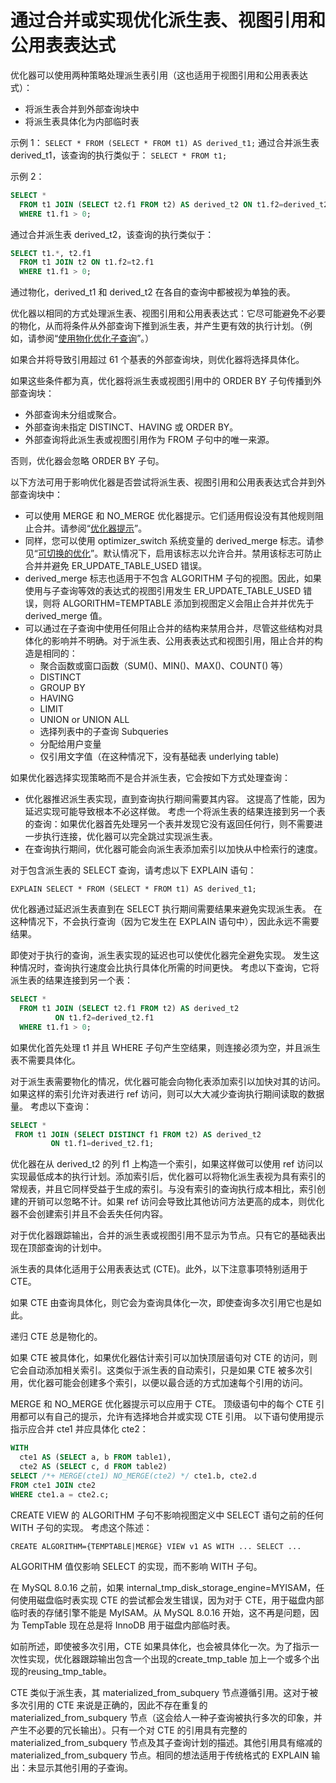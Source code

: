 # 通过合并或实现优化派生表、视图引用和公用表表达式

优化器可以使用两种策略处理派生表引用（这也适用于视图引用和公用表表达式）：

- 将派生表合并到外部查询块中
- 将派生表具体化为内部临时表

示例 1：
`SELECT * FROM (SELECT * FROM t1) AS derived_t1;`
通过合并派生表derived_t1，该查询的执行类似于：
`SELECT * FROM t1;`

示例 2：

```sql
SELECT *
  FROM t1 JOIN (SELECT t2.f1 FROM t2) AS derived_t2 ON t1.f2=derived_t2.f1
  WHERE t1.f1 > 0;
```

通过合并派生表 derived_t2，该查询的执行类似于：

```sql
SELECT t1.*, t2.f1
  FROM t1 JOIN t2 ON t1.f2=t2.f1
  WHERE t1.f1 > 0;
```

通过物化，derived_t1 和 derived_t2 在各自的查询中都被视为单独的表。

优化器以相同的方式处理派生表、视图引用和公用表表达式：它尽可能避免不必要的物化，从而将条件从外部查询下推到派生表，并产生更有效的执行计划。（例如，请参阅“[使用物化优化子查询](https://dev.mysql.com/doc/refman/8.0/en/subquery-materialization.html)”。）

如果合并将导致引用超过 61 个基表的外部查询块，则优化器将选择具体化。

如果这些条件都为真，优化器将派生表或视图引用中的 ORDER BY 子句传播到外部查询块：

- 外部查询未分组或聚合。
- 外部查询未指定 DISTINCT、HAVING 或 ORDER BY。
- 外部查询将此派生表或视图引用作为 FROM 子句中的唯一来源。

否则，优化器会忽略 ORDER BY 子句。

以下方法可用于影响优化器是否尝试将派生表、视图引用和公用表表达式合并到外部查询块中：

- 可以使用 MERGE 和 NO_MERGE 优化器提示。它们适用假设没有其他规则阻止合并。请参阅“[优化器提示](https://dev.mysql.com/doc/refman/8.0/en/optimizer-hints.html)”。
- 同样，您可以使用 optimizer_switch 系统变量的 derived_merge 标志。请参见“[可切换的优化](https://dev.mysql.com/doc/refman/8.0/en/switchable-optimizations.html)”。默认情况下，启用该标志以允许合并。禁用该标志可防止合并并避免 ER_UPDATE_TABLE_USED 错误。
- derived_merge 标志也适用于不包含 ALGORITHM 子句的视图。因此，如果使用与子查询等效的表达式的视图引用发生 ER_UPDATE_TABLE_USED 错误，则将 ALGORITHM=TEMPTABLE 添加到视图定义会阻止合并并优先于 derived_merge 值。
- 可以通过在子查询中使用任何阻止合并的结构来禁用合并，尽管这些结构对具体化的影响并不明确。对于派生表、公用表表达式和视图引用，阻止合并的构造是相同的：
  - 聚合函数或窗口函数（SUM()、MIN()、MAX()、COUNT() 等）
  - DISTINCT
  - GROUP BY
  - HAVING
  - LIMIT
  - UNION or UNION ALL
  - 选择列表中的子查询 Subqueries
  - 分配给用户变量
  - 仅引用文字值（在这种情况下，没有基础表 underlying table)

如果优化器选择实现策略而不是合并派生表，它会按如下方式处理查询：

- 优化器推迟派生表实现，直到查询执行期间需要其内容。 这提高了性能，因为延迟实现可能导致根本不必这样做。 考虑一个将派生表的结果连接到另一个表的查询：如果优化器首先处理另一个表并发现它没有返回任何行，则不需要进一步执行连接，优化器可以完全跳过实现派生表。
- 在查询执行期间，优化器可能会向派生表添加索引以加快从中检索行的速度。

对于包含派生表的 SELECT 查询，请考虑以下 EXPLAIN 语句：

`EXPLAIN SELECT * FROM (SELECT * FROM t1) AS derived_t1;`

优化器通过延迟派生表直到在 SELECT 执行期间需要结果来避免实现派生表。 在这种情况下，不会执行查询（因为它发生在 EXPLAIN 语句中），因此永远不需要结果。

即使对于执行的查询，派生表实现的延迟也可以使优化器完全避免实现。 发生这种情况时，查询执行速度会比执行具体化所需的时间更快。 考虑以下查询，它将派生表的结果连接到另一个表：

```sql
SELECT *
  FROM t1 JOIN (SELECT t2.f1 FROM t2) AS derived_t2
          ON t1.f2=derived_t2.f1
  WHERE t1.f1 > 0;
```

如果优化首先处理 t1 并且 WHERE 子句产生空结果，则连接必须为空，并且派生表不需要具体化。

对于派生表需要物化的情况，优化器可能会向物化表添加索引以加快对其的访问。 如果这样的索引允许对表进行 ref 访问，则可以大大减少查询执行期间读取的数据量。 考虑以下查询：

```sql
SELECT *
 FROM t1 JOIN (SELECT DISTINCT f1 FROM t2) AS derived_t2
         ON t1.f1=derived_t2.f1;
```

优化器在从 derived_t2 的列 f1 上构造一个索引，如果这样做可以使用 ref 访问以实现最低成本的执行计划。添加索引后，优化器可以将物化派生表视为具有索引的常规表，并且它同样受益于生成的索引。与没有索引的查询执行成本相比，索引创建的开销可以忽略不计。如果 ref 访问会导致比其他访问方法更高的成本，则优化器不会创建索引并且不会丢失任何内容。

对于优化器跟踪输出，合并的派生表或视图引用不显示为节点。只有它的基础表出现在顶部查询的计划中。

派生表的具体化适用于公用表表达式 (CTE)。此外，以下注意事项特别适用于 CTE。

如果 CTE 由查询具体化，则它会为查询具体化一次，即使查询多次引用它也是如此。

递归 CTE 总是物化的。

如果 CTE 被具体化，如果优化器估计索引可以加快顶层语句对 CTE 的访问，则它会自动添加相关索引。这类似于派生表的自动索引，只是如果 CTE 被多次引用，优化器可能会创建多个索引，以便以最合适的方式加速每个引用的访问。

MERGE 和 NO_MERGE 优化器提示可以应用于 CTE。 顶级语句中的每个 CTE 引用都可以有自己的提示，允许有选择地合并或实现 CTE 引用。 以下语句使用提示指示应合并 cte1 并应具体化 cte2：

```sql
WITH
  cte1 AS (SELECT a, b FROM table1),
  cte2 AS (SELECT c, d FROM table2)
SELECT /*+ MERGE(cte1) NO_MERGE(cte2) */ cte1.b, cte2.d
FROM cte1 JOIN cte2
WHERE cte1.a = cte2.c;
```

CREATE VIEW 的 ALGORITHM 子句不影响视图定义中 SELECT 语句之前的任何 WITH 子句的实现。 考虑这个陈述：

`CREATE ALGORITHM={TEMPTABLE|MERGE} VIEW v1 AS WITH ... SELECT ...`

ALGORITHM 值仅影响 SELECT 的实现，而不影响 WITH 子句。

在 MySQL 8.0.16 之前，如果 internal_tmp_disk_storage_engine=MYISAM，任何使用磁盘临时表实现 CTE 的尝试都会发生错误，因为对于 CTE，用于磁盘内部临时表的存储引擎不能是 MyISAM。从 MySQL 8.0.16 开始，这不再是问题，因为 TempTable 现在总是将 InnoDB 用于磁盘内部临时表。

如前所述，即使被多次引用，CTE 如果具体化，也会被具体化一次。为了指示一次性实现，优化器跟踪输出包含一个出现的create_tmp_table 加上一个或多个出现的reusing_tmp_table。

CTE 类似于派生表，其 materialized_from_subquery 节点遵循引用。这对于被多次引用的 CTE 来说是正确的，因此不存在重复的 materialized_from_subquery 节点（这会给人一种子查询被执行多次的印象，并产生不必要的冗长输出）。只有一个对 CTE 的引用具有完整的 materialized_from_subquery 节点及其子查询计划的描述。其他引用具有缩减的 materialized_from_subquery 节点。相同的想法适用于传统格式的 EXPLAIN 输出：未显示其他引用的子查询。
